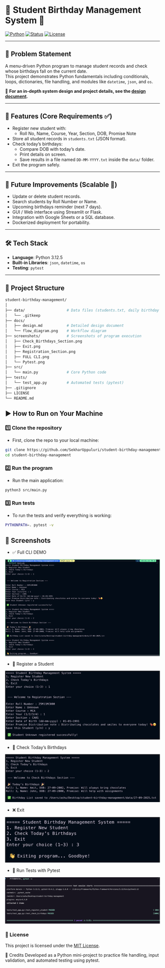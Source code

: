 # 🎂 Student Birthday Management System 🎉

[![Python](https://img.shields.io/badge/Python-3.12.5-blue.svg)](https://www.python.org/)
[![Status](https://img.shields.io/badge/Project-Mini%20Project-success)]()
[![License](https://img.shields.io/badge/License-MIT-green.svg)](LICENSE)

---

## 📌 Problem Statement

A menu-driven Python program to manage student records and check whose birthdays fall on the current date.  
This project demonstrates Python fundamentals including conditionals, loops, dictionaries, file handling, and modules like `datetime`, `json`, and `os`.

📄 **For an in-depth system design and project details, see the [design document](docs/design.md).**

---

## 🚀 Features (Core Requirements ✅)

- Register new student with:
  - Roll No, Name, Course, Year, Section, DOB, Promise Note  
- Store all student records in `students.txt` (JSON format).  
- Check today’s birthdays:
  - Compare DOB with today’s date.  
  - Print details on screen.  
  - Save results in a file named `DD-MM-YYYY.txt` inside the `data/` folder.  
- Exit the program safely.  

---

## 🔮 Future Improvements (Scalable 🚀)

- Update or delete student records.  
- Search students by Roll Number or Name.  
- Upcoming birthdays reminder (next 7 days).  
- GUI / Web interface using Streamlit or Flask.  
- Integration with Google Sheets or a SQL database.  
- Dockerized deployment for portability.  

---

## 🛠 Tech Stack

- **Language**: Python 3.12.5  
- **Built-in Libraries**: `json`, `datetime`, `os`  
- **Testing**: `pytest`

---

## 📂 Project Structure

```bash
student-birthday-management/
│
├── data/                   # Data files (students.txt, daily birthday lists)
│   └── .gitkeep
├── docs/
│   ├── design.md           # Detailed design document
│   └── flow_diagram.png    # Workflow diagram
├── screenshots/            # Screenshots of program execution
│   ├── Check_Birthdays_Section.png
│   ├── Exit.png
│   ├── Registration_Section.png
│   ├── FULL CLI.png
│   └── Pytest.png
├── src/
│   └── main.py             # Core Python code
├── tests/
│   └── test_app.py         # Automated tests (pytest)
├── .gitignore
├── LICENSE
└── README.md
``` 

## ▶️ How to Run on Your Machine
### 1️⃣ Clone the repository
- First, clone the repo to your local machine:
```bash
git clone https://github.com/SekharUppuluri/student-birthday-management.git
cd student-birthday-management
```
### 2️⃣ Run the program
- Run the main application:
```bash
python3 src/main.py
```
### 3️⃣ Run tests
- To run the tests and verify everything is working:
```bash
PYTHONPATH=. pytest -v
```

## 📸 Screenshots
- ✅ Full CLI DEMO

![FULL CLI ](Screenshots/FULL%20CLI.png)

- 📝 Register a Student
  
![Register a Student](Screenshots/Registration_Section.png)

- 🎉 Check Today’s Birthdays

![Check Today’s Birthdays](Screenshots/Check_Birthdays_Section.png)

- ❌ Exit 

![Exit from program](Screenshots/Exit.png)

- 🧪 Run Tests with Pytest

![Run Tests](Screenshots/Pytest.png)

### 📜 License  
This project is licensed under the [MIT License](LICENSE).

🙌 Credits
Developed as a Python mini-project to practice file handling, input validation, and automated testing using pytest.
